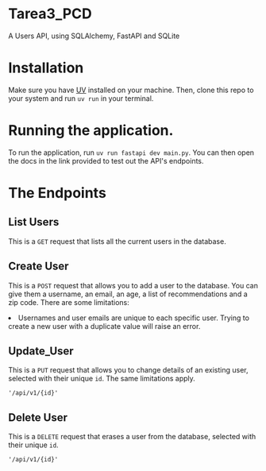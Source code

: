 # Tarea3_PCD
A Users API, using SQLAlchemy, FastAPI and SQLite

# Installation
Make sure you have [UV](https://docs.astral.sh/uv/) installed on your machine. Then, clone this repo to your system and run `uv run` in your terminal.  

# Running the application.
To run the application, run `uv run fastapi dev main.py`. You can then open the docs in the link provided to test out the API's endpoints. 

# The Endpoints

## List Users
This is a `GET` request that lists all the current users in the database. 
## Create User
This is a `POST` request that allows you to add a user to the database. You can give them a username, an email, an age, a list of recommendations and a zip code. There are some limitations:
<li> Usernames and user emails are unique to each specific user. Trying to create a new user with a duplicate value will raise an error.

## Update_User
This is a `PUT` request that allows you to change details of an existing user, selected with their unique `id`. The same limitations apply. 

`'/api/v1/{id}'`

## Delete User
This is a `DELETE` request that erases a user from the database, selected with their unique `id`.

`'/api/v1/{id}'`

